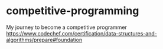 # competitive-programming
My journey to become a competitive programmer
https://www.codechef.com/certification/data-structures-and-algorithms/prepare#foundation
